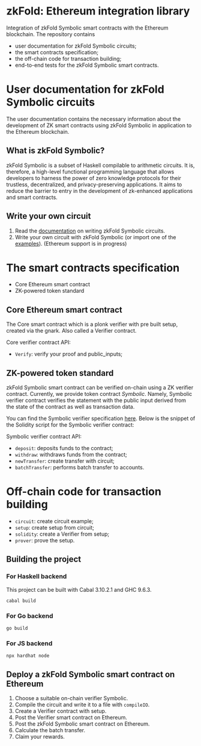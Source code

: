 # zkFold: Ethereum integration library
Integration of zkFold Symbolic smart contracts with the Ethereum blockchain. The repository contains
- user documentation for zkFold Symbolic circuits;
- the smart contracts specification;
- the off-chain code for transaction building;
- end-to-end tests for the zkFold Symbolic smart contracts.

# User documentation for zkFold Symbolic circuits

The user documentation contains the necessary information about the development of ZK smart contracts using zkFold Symbolic in application to the Ethereum blockchain.

## What is zkFold Symbolic?

zkFold Symbolic is a subset of Haskell compilable to arithmetic circuits. It is, therefore, a high-level functional programming language that allows developers to harness the power of zero knowledge protocols for their trustless, decentralized, and privacy-preserving applications. It aims to reduce the barrier to entry in the development of zk-enhanced applications and smart contracts.

## Write your own circuit

1) Read the [documentation](https://docs.zkfold.io/) on writing zkFold Symbolic circuits.
1) Write your own circuit with zkFold Symbolic (or import one of the [examples](https://github.com/zkFold/zkfold-base/tree/main/examples)). (Ethereum support is in progress)


# The smart contracts specification

- Core Ethereum smart contract
- ZK-powered token standard

## Core Ethereum smart contract

The Core smart contract which is a plonk verifier with pre built setup, created via the gnark. Also called a Verifier contract.

Core verifier contract API:
- `Verify`: verify your proof and public_inputs;

## ZK-powered token standard

zkFold Symbolic smart contract can be verified on-chain using a ZK verifier contract. Currently, we provide token contract _Symbolic_. Namely, Symbolic verifier contract verifies the statement with the public input derived from the state of the contract as well as transaction data.

You can find the Symbolic verifier specification [here](./e2e-test/specification/symbolic/main.pdf). Below is the snippet of the Solidity script for the Symbolic verifier contract:

Symbolic verifier contract API:
- `deposit`: deposits funds to the contract;
- `withdraw`: withdraws funds from the contract;
- `newTransfer`: create transfer with circuit;
- `batchTransfer`: performs batch transfer to accounts.

# Off-chain code for transaction building

- `circuit`: create circuit example;
- `setup`: create setup from circuit;
- `solidity`: create a Verifier from setup;
- `prover`: prove the setup.

## Building the project

### For Haskell backend

This project can be built with Cabal 3.10.2.1 and GHC 9.6.3.

```
cabal build
```

### For Go backend

```
go build
```

### For JS backend

```
npx hardhat node
```

## Deploy a zkFold Symbolic smart contract on Ethereum

1) Choose a suitable on-chain verifier Symbolic.
2) Compile the circuit and write it to a file with `compileIO`.
3) Create a Verifier contract with setup.
4) Post the Verifier smart contract on Ethereum.
5) Post the zkFold Symbolic smart contract on Ethereum.
6) Сalculate the batch transfer.
7) Claim your rewards.
